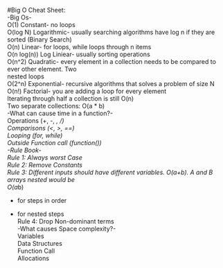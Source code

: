 
#Big O Cheat Sheet:  
-Big Os-  
O(1) Constant- no loops  
O(log N) Logarithmic- usually searching algorithms have log n if they are sorted (Binary Search)  
O(n) Linear- for loops, while loops through n items  
O(n log(n)) Log Liniear- usually sorting operations  
O(n^2) Quadratic- every element in a collection needs to be compared to ever other element. Two  
nested loops  
O(2^n) Exponential- recursive algorithms that solves a problem of size N  
O(n!) Factorial- you are adding a loop for every element  
Iterating through half a collection is still O(n)  
Two separate collections: O(a * b)  
-What can cause time in a function?-  
Operations (+, -, *, /)  
Comparisons (<, >, ==)  
Looping (for, while)  
Outside Function call (function())  
-Rule Book-  
Rule 1: Always worst Case  
Rule 2: Remove Constants  
Rule 3: Different inputs should have different variables. O(a+b). A and B arrays nested would be  
O(a*b)  
+ for steps in order  
* for nested steps  
Rule 4: Drop Non-dominant terms  
-What causes Space complexity?-  
Variables  
Data Structures  
Function Call  
Allocations